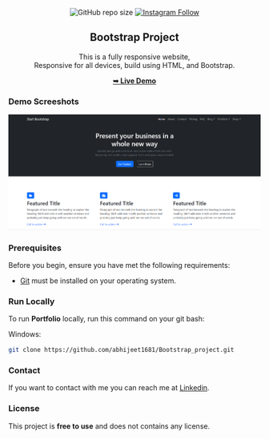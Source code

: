 <div align="center">
  
  ![GitHub repo size](https://img.shields.io/github/repo-size/abhijeet1681/Bootstrap_project)
  [![Instagram Follow](https://img.shields.io/badge/-Instagram-FF1494)](https://instagram.com/developer_abhii?igshid=ZDdkNTZiNTM=)


  <h2 align="center">Bootstrap Project</h2>

  This is a fully responsive website, <br />Responsive for all devices, build using HTML, and Bootstrap.

  <a href="https://bootstarpproject.netlify.app/"><strong>➥ Live Demo</strong></a>

</div>


### Demo Screeshots

![Portfolio Desktop Demo](Bootstrap.png "Desktop Demo")

### Prerequisites

Before you begin, ensure you have met the following requirements:

* [Git](https://git-scm.com/downloads "Download Git") must be installed on your operating system.

### Run Locally

To run **Portfolio** locally, run this command on your git bash:

Windows:

```bash
git clone https://github.com/abhijeet1681/Bootstrap_project.git
```

### Contact

If you want to contact with me you can reach me at [Linkedin](www.linkedin.com/in/abhijeet-jadhav-30b625211).

### License

This project is **free to use** and does not contains any license.
